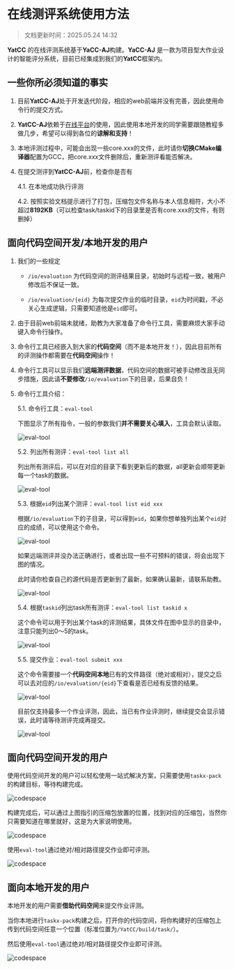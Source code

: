 # 在线测评系统使用方法

> 文档更新时间：2025.05.24 14:32

**YatCC** 的在线评测系统基于**YaCC-AJ**构建。**YaCC-AJ** 是一款为项目型大作业设计的智能评分系统，目前已经集成到我们的**YatCC**框架内。

## 一些你所必须知道的事实

1. 目前**YatCC-AJ**处于开发迭代阶段，相应的web前端并没有完善，因此使用命令行的提交方式。

2. **YatCC-AJ**依赖于[在线平台](https://ol.yatcc-ai.com/static/index.html#/)的使用，因此使用本地开发的同学需要跟随教程多做几步，希望可以得到各位的**谅解和支持**！

3. 本地评测过程中，可能会出现一些core.xxx的文件，此时请你**切换CMake编译器**配置为GCC，把core.xxx文件删除后，重新测评看能否解决。

4. 在提交测评到**YatCC-AJ**前，检查你是否有
    
    4.1. 在本地成功执行评测

    4.2. 按照实验文档提示进行了打包，压缩包文件名称与本人信息相符，大小不超过**8192KB**（可以检查task/taskid下的目录里是否有core.xxx的文件，有则删掉）

## 面向代码空间开发/本地开发的用户

1. 我们的一些规定

    - `/io/evaluation` 为代码空间的测评结果目录，初始时与远程一致，被用户修改后不保证一致。

    - `/io/evaluation/{eid}` 为每次提交作业的临时目录，`eid`为时间戳，不必关心生成逻辑，只需要知道他是`eid`即可。

2. 由于目前web前端未就绪，助教为大家准备了命令行工具，需要麻烦大家手动键入命令行操作。

3. 命令行工具已经嵌入到大家的**代码空间**（而不是本地开发！），因此目前所有的评测操作都需要在**代码空间**操作！

4. 命令行工具可以显示我们**远端测评数据**，代码空间的数据可被手动修改且无同步措施，因此请**不要修改**`/io/evaluation`下的目录，后果自负！

5. 命令行工具介绍：

    5.1. 命令行工具：`eval-tool`

    下图显示了所有指令，一般的参数我们**并不需要关心填入**，工具会默认读取。

    ![eval-tool](../images/yatcc-aj/eval-tool-help.png)

    5.2. 列出所有测评：`eval-tool list all`

    列出所有测评后，可以在对应的目录下看到更新后的数据，all更新会顺带更新每一个task的数据。

    ![eval-tool](../images/yatcc-aj/eval-tool-list-all.png)

    5.3. 根据`eid`列出某个测评：`eval-tool list eid xxx`

    根据`/io/evaluation`下的子目录，可以得到`eid`，如果你想单独列出某个`eid`对应的成绩，可以使用这个命令。

    ![eval-tool](../images/yatcc-aj/eval-tool-list-eid.png)

    如果远端测评并没办法正确进行，或者出现一些不可预料的错误，将会出现下图的情况。

    此时请你检查自己的源代码是否更新到了最新，如果确认最新，请联系助教。

    ![eval-tool](../images/yatcc-aj/eval-tool-list-eid-fail.png)

    5.4. 根据`taskid`列出task所有测评：`eval-tool list taskid x`

    这个命令可以用于列出某个task的评测结果，具体文件在图中显示的目录中，注意只能列出0～5的task。

    ![eval-tool](../images/yatcc-aj/eval-tool-list-taskid.png)

    5.5. 提交作业：`eval-tool submit xxx`

    这个命令需要接一个**代码空间本地**已有的文件路径（绝对或相对），提交之后可以去对应的`/io/evaluation/{eid}`下查看是否已经有反馈的结果。

    ![eval-tool](../images/yatcc-aj/eval-tool-submit.png)

    目前仅支持最多一个作业评测，因此，当已有作业评测时，继续提交会显示错误，此时请等待测评完成再提交。

    ![eval-tool](../images/yatcc-aj/eval-tool-submit-fail.png)

## 面向代码空间开发的用户

使用代码空间开发的用户可以轻松使用一站式解决方案，只需要使用`taskx-pack`的构建目标，等待构建完成。

![codespace](../images/yatcc-aj/pack.png)

构建完成后，可以通过上图指引的压缩包放置的位置，找到对应的压缩包，当然你只需要知道在哪里就好，这是为大家说明使用。

![codespace](../images/yatcc-aj/pack-list.png)

使用`eval-tool`通过绝对/相对路径提交作业即可评测。

![codespace](../images/yatcc-aj/submit-pack.png)


## 面向本地开发的用户

本地开发的用户需要**借助代码空间**来提交作业评测。

当你本地进行`taskx-pack`构建之后，打开你的代码空间，将你构建好的压缩包上传到代码空间任意一个位置（标准位置为`/YatCC/build/task/`）。

然后使用`eval-tool`通过绝对/相对路径提交作业即可评测。

![codespace](../images/yatcc-aj/submit-pack.png)